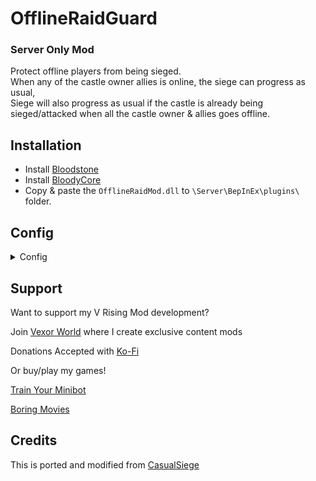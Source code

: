 # OfflineRaidGuard
### Server Only Mod
Protect offline players from being sieged.\
When any of the castle owner allies is online, the siege can progress as usual,\
Siege will also progress as usual if the castle is already being sieged/attacked when all the castle owner & allies goes offline.

## Installation
- Install [Bloodstone](https://thunderstore.io/c/v-rising/p/deca/Bloodstone/)
- Install [BloodyCore](https://thunderstore.io/c/v-rising/p/Trodi/BloodyCore/)
- Copy & paste the `OfflineRaidMod.dll` to `\Server\BepInEx\plugins\` folder.

## Config
<details>
<summary>Config</summary>

- `Enable Mod` [default `true`]\
Enable/disable the mod.
- `Factor in Ally Status` [default `true`]\
Include the player allies online status before blocking siege.
- `Max Ally Cache Age` [default `300`]\
Max age of the player allies cache in seconds.\
If the cache age is older than specified, the cache will be renewed.\
Don't set this too short as allies gathering process can slightly impact your server performance.\
This cache is only for allies gathering, their online/offline status is updated instantly.

</details>

## Support

Want to support my V Rising Mod development? 

Join [Vexor World]() where I create exclusive content mods

Donations Accepted with [Ko-Fi](https://ko-fi.com/skytech6)

Or buy/play my games! 

[Train Your Minibot](https://store.steampowered.com/app/713740/Train_Your_Minibot/) 

[Boring Movies](https://store.steampowered.com/app/1792500/Boring_Movies/)

## Credits
This is ported and modified from [CasualSiege](https://github.com/Kaltharos/VRising-CasualSiege)
